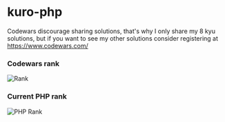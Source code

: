 # kuro-php

Codewars discourage sharing solutions, that's why I only share my 8 kyu solutions, but if you want to see my other solutions consider registering at https://www.codewars.com/

### Codewars rank
![Rank](https://www.codewars.com/users/kurovale/badges/large)

### Current PHP rank

![PHP Rank](https://shields.io/badge/-6%20kyu-white?logo=php&style=for-the-badge)

